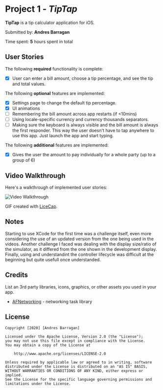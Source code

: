 # Project 1 - *TipTap*

**TipTap** is a tip calculator application for iOS.

Submitted by: **Andres Barragan**

Time spent: **5** hours spent in total

## User Stories

The following **required** functionality is complete:

* [x] User can enter a bill amount, choose a tip percentage, and see the tip and total values.

The following **optional** features are implemented:

* [x] Settings page to change the default tip percentage.
* [x] UI animations
* [ ] Remembering the bill amount across app restarts (if <10mins)
* [ ] Using locale-specific currency and currency thousands separators.
* [ ] Making sure the keyboard is always visible and the bill amount is always the first responder. This way the user doesn't have to tap anywhere to use this app. Just launch the app and start typing.

The following **additional** features are implemented:

- [x] Gives the user the amount to pay individually for a whole party (up to a group of 6)

## Video Walkthrough

Here's a walkthrough of implemented user stories:

<img src='http://g.recordit.co/ngVS6LfnZl.gif' width='' alt='Video Walkthrough' />

GIF created with [LiceCap](http://www.cockos.com/licecap/).

## Notes

Starting to use XCode for the first time was a challenge itself, even more considering the use of an updated version from the one being used in the videos. Another challenge I faced was dealing with the display size/ratio of the simulator, as it differed from the one shown in the development display. Finally, using and understandint the controller lifecycle was difficult at the beginning but quite usefull once understanded. 

## Credits

List an 3rd party libraries, icons, graphics, or other assets you used in your app.

- [AFNetworking](https://github.com/AFNetworking/AFNetworking) - networking task library

## License

    Copyright [2020] [Andres Barragan]

    Licensed under the Apache License, Version 2.0 (the "License");
    you may not use this file except in compliance with the License.
    You may obtain a copy of the License at

        http://www.apache.org/licenses/LICENSE-2.0

    Unless required by applicable law or agreed to in writing, software
    distributed under the License is distributed on an "AS IS" BASIS,
    WITHOUT WARRANTIES OR CONDITIONS OF ANY KIND, either express or implied.
    See the License for the specific language governing permissions and
    limitations under the License.
